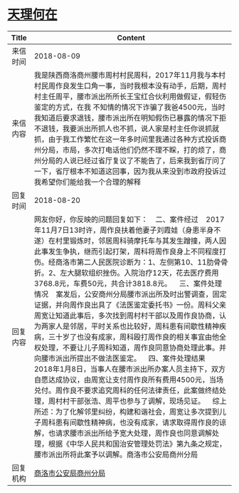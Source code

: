 # <a href="http://www.shangluo.gov.cn/zmhd/ldxxxx.jsp?urltype=leadermail.LeaderMailContentUrl&wbtreeid=1112&leadermailid=4863">天理何在</a>
| Title |                                                                                                                                                                                                                                                                                                                                 Content                                                                                                                                                                                                                                                                                                                                 |
|:-----:|-------------------------------------------------------------------------------------------------------------------------------------------------------------------------------------------------------------------------------------------------------------------------------------------------------------------------------------------------------------------------------------------------------------------------------------------------------------------------------------------------------------------------------------------------------------------------------------------------------------------------------------------------------------------------|
| 来信时间  | 2018-08-09                                                                                                                                                                                                                                                                                                                                                                                                                                                                                                                                                                                                                                                              |
| 来信内容  | 我是陕西商洛商州腰市周村村民周科，2017年11月我与本村村民周作良发生口角一事，当时我根本没有动手，后期，周村村主任周平，腰市派出所所长王宝红合伙利用做假证，假轻伤鉴定的方式，在我 不知情的情况下诈骗了我爸4500元，当时我知道后要求退钱，腰市派出所在明知假伤已暴露的情况下拒不退钱，我要派出所抓人也不抓，说人家是村主任你说抓就抓，由于我工作繁忙在这一年多时间里我通过各种方式投诉商州分局，市局，多次打电话他们仍然不理不睬，打的烦了，商州分局的人说已经过省厅复议了不能告了，后来我到省厅问了一下，省厅根本不知道这回事，因为我从来没到市政府投诉过我希望你们能给我一个合理的解释                                                                                                                                                                                                                                                                                                                                                                        |
| 回复时间  | 2018-08-20                                                                                                                                                                                                                                                                                                                                                                                                                                                                                                                                                                                                                                                              |
| 回复内容  | 网友你好，你反映的问题回复如下：    二、案件经过    2017年11月7日13时许，周作良扶着他妻子刘霞娃（身患半身不遂）在村里锻炼时，邻居周科骑摩托车与其发生蹭撞，两人因此事发生争执，继而引起打架，周科将周作良身上不同程度打伤。经商洛市第二人民医院诊断为：1、左侧第10、11肋骨骨折。2、左大腿软组织挫伤。入院治疗12天，花去医疗费用3768.8元，车费50元，共合计3818.8元。    三、案件处理情况    案发后，公安商州分局腰市派出所及时出警调查，固定证据，并向周作良出具了《法医鉴定委托书》一份。周科父亲周宽让知道此事后，多次找到周村村干部以及周作良协商，认为两家人是邻居，平时关系也比较好，周科患有间歇性精神疾病，三十岁了也没有成家，周科殴打周作良的相关事宜由他全权处理，不要让儿子周科知道，周作良同意协商处理此事。并向腰市派出所提出不做法医鉴定。    四、案件处理结果    2018年1月8日，当事人在腰市派出所办案人员主持下，双方自愿达成协议，由周宽让支付周作良所有费用4500元，当场兑付。周作良不要求追究周科的任何法律责任，此案做终结处理，周村村干部张浩、周平也参与了调解，现场见证。    综上所述：为了化解邻里纠纷，构建和谐社会，周宽让多次提到儿子周科患有间歇性精神病，也没有成家，请求取得周作良的谅解，也请求腰市派出所给予宽大处理，周作良也同意调解处理，根据《中华人民共和国治安管理处罚法》第九条之规定，腰市派出所将此案予以调解。商洛市公安局商州分局 |
| 回复机构  | <a href="../../categories/agencies/商洛市公安局商州分局.md">商洛市公安局商州分局</a>                                                                                                                                                                                                                                                                                                                                                                                                                                                                                                                                                                                                        |